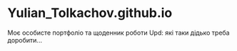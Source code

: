 # Yulian_Tolkachov.github.io
Моє особисте портфоліо та щоденник роботи 
Upd: які таки дідько треба доробити...
